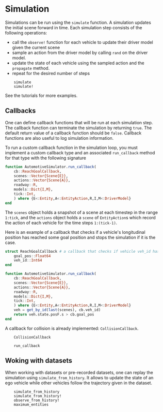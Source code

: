 # Simulation

Simulations can be run using the `simulate` function. 
A simulation updates the initial scene forward in time. Each simulation step consists of the following operations:
- call the `observe!` function for each vehicle to update their driver model given the current scene 
- sample an action from the driver model by calling `rand` on the driver model.
- update the state of each vehicle using the sampled action and the `propagate` method.
- repeat for the desired number of steps

```@docs 
    simulate
    simulate!
```

See the tutorials for more examples.

## Callbacks 

One can define callback functions that will be run at each simulation step. The callback function can terminate the simulation by returning `true`. The default return value of a callback function should be `false`. Callback functions are also useful to log simulation information. 

To run a custom callback function in the simulation loop, you must implement a custom callback type and an associated `run_callback` method for that type with the following signature

```julia
function AutomotiveSimulator.run_callback(
    cb::ReachGoalCallback,
    scenes::Vector{Scene{E}},
    actions::Vector{Scene{A}},
    roadway::R,
    models::Dict{I,M},
    tick::Int,
    ) where {E<:Entity,A<:EntityAction,R,I,M<:DriverModel}
end
```
The `scenes` object holds a snapshot of a scene at each timestep in the range `1:tick`, and the `actions` object holds a `scene` of `EntityAction`s which record the action of each vehicle for the time steps `1:(tick-1)`.

Here is an example of a callback that checks if a vehicle's longitudinal position has reached some goal position and stops the simulation if it is the case.
```julia
struct ReachGoalCallback # a callback that checks if vehicle veh_id has reach a certain position 
    goal_pos::Float64
    veh_id::Int64
end 

function AutomotiveSimulator.run_callback(
    cb::ReachGoalCallback,
    scenes::Vector{Scene{E}},
    actions::Vector{Scene{A}},
    roadway::R,
    models::Dict{I,M},
    tick::Int,
    ) where {E<:Entity,A<:EntityAction,R,I,M<:DriverModel}
    veh = get_by_id(last(scenes), cb.veh_id)
    return veh.state.posF.s > cb.goal_pos 
end
```

A callback for collision is already implemented: `CollisionCallback`.

```@docs
    CollisionCallback
```

```@docs 
    run_callback
```

## Woking with datasets

When working with datasets or pre-recorded datasets, one can replay the simulation using `simulate_from_history`. It allows to update the state of an ego vehicle while other vehicles follow the trajectory given in the dataset.

```@docs 
    simulate_from_history
    simulate_from_history!
    observe_from_history!
    maximum_entities
```
